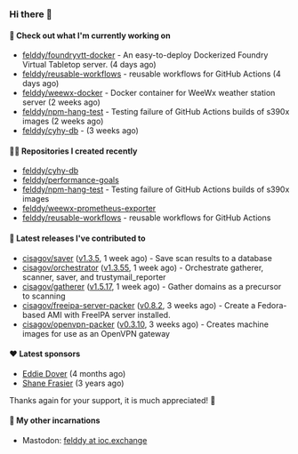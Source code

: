 ### Hi there 👋

#### 👷 Check out what I'm currently working on

- [felddy/foundryvtt-docker](https://github.com/felddy/foundryvtt-docker) - An easy-to-deploy Dockerized Foundry Virtual Tabletop server. (4 days ago)
- [felddy/reusable-workflows](https://github.com/felddy/reusable-workflows) - reusable workflows for GitHub Actions (4 days ago)
- [felddy/weewx-docker](https://github.com/felddy/weewx-docker) - Docker container for WeeWx weather station server (2 weeks ago)
- [felddy/npm-hang-test](https://github.com/felddy/npm-hang-test) - Testing failure of GitHub Actions builds of s390x images (2 weeks ago)
- [felddy/cyhy-db](https://github.com/felddy/cyhy-db) -  (3 weeks ago)

#### 👨‍💻 Repositories I created recently

- [felddy/cyhy-db](https://github.com/felddy/cyhy-db)
- [felddy/performance-goals](https://github.com/felddy/performance-goals)
- [felddy/npm-hang-test](https://github.com/felddy/npm-hang-test) - Testing failure of GitHub Actions builds of s390x images
- [felddy/weewx-prometheus-exporter](https://github.com/felddy/weewx-prometheus-exporter)
- [felddy/reusable-workflows](https://github.com/felddy/reusable-workflows) - reusable workflows for GitHub Actions

#### 🚀 Latest releases I've contributed to

- [cisagov/saver](https://github.com/cisagov/saver) ([v1.3.5](https://github.com/cisagov/saver/releases/tag/v1.3.5), 1 week ago) - Save scan results to a database
- [cisagov/orchestrator](https://github.com/cisagov/orchestrator) ([v1.3.55](https://github.com/cisagov/orchestrator/releases/tag/v1.3.55), 1 week ago) - Orchestrate gatherer, scanner, saver, and trustymail_reporter
- [cisagov/gatherer](https://github.com/cisagov/gatherer) ([v1.5.17](https://github.com/cisagov/gatherer/releases/tag/v1.5.17), 1 week ago) - Gather domains as a precursor to scanning
- [cisagov/freeipa-server-packer](https://github.com/cisagov/freeipa-server-packer) ([v0.8.2](https://github.com/cisagov/freeipa-server-packer/releases/tag/v0.8.2), 3 weeks ago) - Create a Fedora-based AMI with FreeIPA server installed.
- [cisagov/openvpn-packer](https://github.com/cisagov/openvpn-packer) ([v0.3.10](https://github.com/cisagov/openvpn-packer/releases/tag/v0.3.10), 3 weeks ago) - Creates machine images for use as an OpenVPN gateway

#### ❤️ Latest sponsors
- [Eddie Dover](https://github.com/EddieDover) (4 months ago)
- [Shane Frasier](https://github.com/jsf9k) (3 years ago)

Thanks again for your support, it is much appreciated! 🙏

#### 🐋 My other incarnations
- Mastodon: <a rel="me" href="https://ioc.exchange/@felddy">felddy at ioc.exchange</a>
